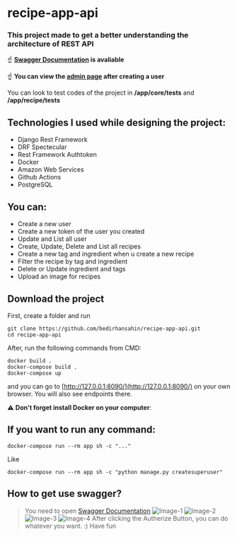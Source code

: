 # recipe-app-api

### This project made to get a better understanding the architecture of REST API


:point_up: **[Swagger Documentation](http://ec2-34-228-80-140.compute-1.amazonaws.com/api/docs/) is avaliable**

:point_up: **You can view the [admin page](http://ec2-34-228-80-140.compute-1.amazonaws.com/admin/) after creating a user**

You can look to test codes of the project in **/app/core/tests** and **/app/recipe/tests**

## Technologies I used while designing the project:


- Django Rest Framework
- DRF Spectecular
- Rest Framework Authtoken
- Docker
- Amazon Web Services
- Github Actions
- PostgreSQL


## You can:


- Create a new user
- Create a new token of the user you created
- Update and List all user
- Create, Update, Delete and List all recipes
- Create a new tag and ingredient when u create a new recipe
- Filter the recipe by tag and ingredient
- Delete or Update ingredient and tags
- Upload an image for recipes


## Download the project

First, create a folder and run
```
git clone https://github.com/bedirhansahin/recipe-app-api.git
cd recipe-app-api
```

After, run the following commands from CMD:
```
docker build .
docker-compose build .
docker-compose up
```

and you can go to [http://127.0.0.1:8090/](http://127.0.0.1:8090/) on your own browser. You will also see endpoints there.

:warning: **Don't forget install Docker on your computer**:

## If you want to run any command:

``` docker-compose run --rm app sh -c "..." ```

Like

```docker-compose run --rm app sh -c "python manage.py createsuperuser" ```

## How to get use swagger?

>You need to open [Swagger Documentation](http://ec2-34-228-80-140.compute-1.amazonaws.com/api/docs/)
>![Image-1](assets/1.png)
>![Image-2](assets/2.png)
>![Image-3](assets/3.png)
>![Image-4](assets/4.png)
>After clicking the Autherize Button, you can do whatever you want. :) Have fun


